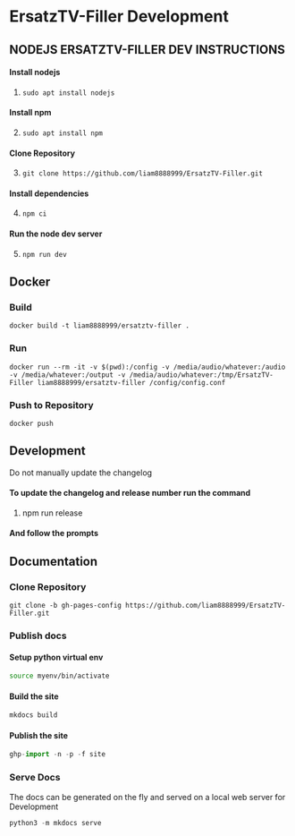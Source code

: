 # ErsatzTV-Filler Development

## NODEJS ERSATZTV-FILLER DEV INSTRUCTIONS
#### Install nodejs
1. `sudo apt install nodejs`
#### Install npm
2. `sudo apt install npm`
#### Clone Repository
3. `git clone https://github.com/liam8888999/ErsatzTV-Filler.git`
#### Install dependencies
4. `npm ci`
#### Run the node dev server
5. `npm run dev`



## Docker

### Build

```shell
docker build -t liam8888999/ersatztv-filler .
```

### Run

```shell
docker run --rm -it -v $(pwd):/config -v /media/audio/whatever:/audio -v /media/whatever:/output -v /media/audio/whatever:/tmp/ErsatzTV-Filler liam8888999/ersatztv-filler /config/config.conf
```

### Push to Repository

```shell
docker push
```

## Development
Do not manually update the changelog
#### To update the changelog and release number run the command
1. npm run release
#### And follow the prompts


## Documentation

### Clone Repository
`git clone -b gh-pages-config https://github.com/liam8888999/ErsatzTV-Filler.git`

### Publish docs

#### Setup python virtual env
```bash
source myenv/bin/activate
```

#### Build the site
```python
mkdocs build
```

#### Publish the site
```python
ghp-import -n -p -f site
```


### Serve Docs
The docs can be generated on the fly and served on a local web server for Development
```python
python3 -m mkdocs serve
```
